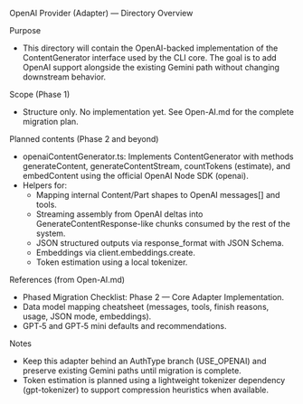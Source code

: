 OpenAI Provider (Adapter) — Directory Overview

Purpose
- This directory will contain the OpenAI-backed implementation of the ContentGenerator interface used by the CLI core. The goal is to add OpenAI support alongside the existing Gemini path without changing downstream behavior.

Scope (Phase 1)
- Structure only. No implementation yet. See Open-AI.md for the complete migration plan.

Planned contents (Phase 2 and beyond)
- openaiContentGenerator.ts: Implements ContentGenerator with methods generateContent, generateContentStream, countTokens (estimate), and embedContent using the official OpenAI Node SDK (openai).
- Helpers for:
  - Mapping internal Content/Part shapes to OpenAI messages[] and tools.
  - Streaming assembly from OpenAI deltas into GenerateContentResponse-like chunks consumed by the rest of the system.
  - JSON structured outputs via response_format with JSON Schema.
  - Embeddings via client.embeddings.create.
  - Token estimation using a local tokenizer.

References (from Open-AI.md)
- Phased Migration Checklist: Phase 2 — Core Adapter Implementation.
- Data model mapping cheatsheet (messages, tools, finish reasons, usage, JSON mode, embeddings).
- GPT‑5 and GPT‑5 mini defaults and recommendations.

Notes
- Keep this adapter behind an AuthType branch (USE_OPENAI) and preserve existing Gemini paths until migration is complete.
- Token estimation is planned using a lightweight tokenizer dependency (gpt-tokenizer) to support compression heuristics when available.

